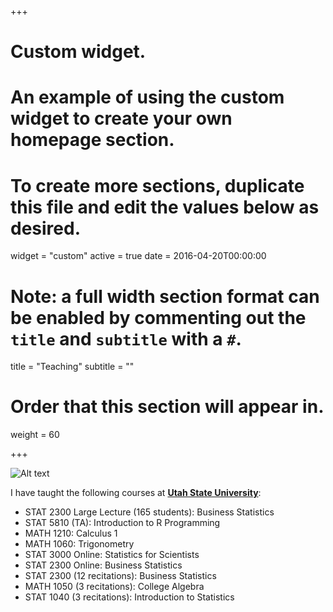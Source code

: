 +++
# Custom widget.
# An example of using the custom widget to create your own homepage section.
# To create more sections, duplicate this file and edit the values below as desired.
widget = "custom"
active = true
date = 2016-04-20T00:00:00

# Note: a full width section format can be enabled by commenting out the `title` and `subtitle` with a `#`.
title = "Teaching"
subtitle = ""

# Order that this section will appear in.
weight = 60

+++

![Alt text](/img/teachingStats.jpg)

I have taught the following courses at [**Utah State University**](https://www.usu.edu/):

- STAT 2300 Large Lecture (165 students): Business Statistics
- STAT 5810 (TA): Introduction to R Programming 
- MATH 1210: Calculus 1
- MATH 1060: Trigonometry
- STAT 3000 Online: Statistics for Scientists
- STAT 2300 Online: Business Statistics
- STAT 2300 (12 recitations): Business Statistics
- MATH 1050 (3 recitations): College Algebra
- STAT 1040 (3 recitations): Introduction to Statistics
